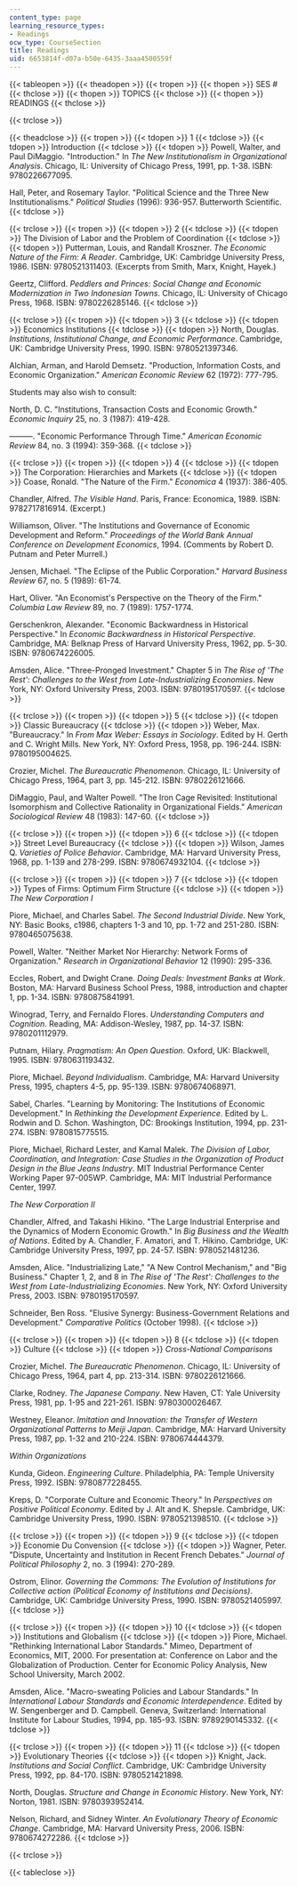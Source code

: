 ```yaml
---
content_type: page
learning_resource_types:
- Readings
ocw_type: CourseSection
title: Readings
uid: 6653814f-d07a-b50e-6435-3aaa4500559f
---
```


{{< tableopen >}}
{{< theadopen >}}
{{< tropen >}}
{{< thopen >}}
SES #
{{< thclose >}}
{{< thopen >}}
TOPICS
{{< thclose >}}
{{< thopen >}}
READINGS
{{< thclose >}}

{{< trclose >}}

{{< theadclose >}}
{{< tropen >}}
{{< tdopen >}}
1
{{< tdclose >}}
{{< tdopen >}}
Introduction
{{< tdclose >}}
{{< tdopen >}}
Powell, Walter, and Paul DiMaggio. "Introduction." In _The New Institutionalism in Organizational Analysis_. Chicago, IL: University of Chicago Press, 1991, pp. 1-38. ISBN: 9780226677095.  
  
Hall, Peter, and Rosemary Taylor. "Political Science and the Three New Institutionalisms." _Political Studies_ (1996): 936-957. Butterworth Scientific.
{{< tdclose >}}

{{< trclose >}}
{{< tropen >}}
{{< tdopen >}}
2
{{< tdclose >}}
{{< tdopen >}}
The Division of Labor and the Problem of Coordination
{{< tdclose >}}
{{< tdopen >}}
Putterman, Louis, and Randall Kroszner. _The Economic Nature of the Firm: A Reader_. Cambridge, UK: Cambridge University Press, 1986. ISBN: 9780521311403. (Excerpts from Smith, Marx, Knight, Hayek.)  
  
Geertz, Clifford. _Peddlers and Princes: Social Change and Economic Modernization in Two Indonesian Towns_. Chicago, IL: University of Chicago Press, 1968. ISBN: 9780226285146.
{{< tdclose >}}

{{< trclose >}}
{{< tropen >}}
{{< tdopen >}}
3
{{< tdclose >}}
{{< tdopen >}}
Economics Institutions
{{< tdclose >}}
{{< tdopen >}}
North, Douglas. _Institutions, Institutional Change, and Economic Performance_. Cambridge, UK: Cambridge University Press, 1990. ISBN: 9780521397346.  
  
Alchian, Arman, and Harold Demsetz. "Production, Information Costs, and Economic Organization." _American Economic Review_ 62 (1972): 777-795.  
  
Students may also wish to consult:  
  
North, D. C. "Institutions, Transaction Costs and Economic Growth." _Economic Inquiry_ 25, no. 3 (1987): 419-428.  
  
———. "Economic Performance Through Time." _American Economic Review_ 84, no. 3 (1994): 359-368.
{{< tdclose >}}

{{< trclose >}}
{{< tropen >}}
{{< tdopen >}}
4
{{< tdclose >}}
{{< tdopen >}}
The Corporation: Hierarchies and Markets
{{< tdclose >}}
{{< tdopen >}}
Coase, Ronald. "The Nature of the Firm." _Economica_ 4 (1937): 386-405.  
  
Chandler, Alfred. _The Visible Hand_. Paris, France: Economica, 1989. ISBN: 9782717816914. (Excerpt.)  
  
Williamson, Oliver. "The Institutions and Governance of Economic Development and Reform." _Proceedings of the World Bank Annual Conference on Development Economics_, 1994. (Comments by Robert D. Putnam and Peter Murrell.)  
  
Jensen, Michael. "The Eclipse of the Public Corporation." _Harvard Business Review_ 67, no. 5 (1989): 61-74.  
  
Hart, Oliver. "An Economist's Perspective on the Theory of the Firm." _Columbia Law Review_ 89, no. 7 (1989): 1757-1774.  
  
Gerschenkron, Alexander. "Economic Backwardness in Historical Perspective." In _Economic Backwardness in Historical Perspective_. Cambridge, MA: Belknap Press of Harvard University Press, 1962, pp. 5-30. ISBN: 9780674226005.  
  
Amsden, Alice. "Three-Pronged Investment." Chapter 5 in _The Rise of 'The Rest': Challenges to the West from Late-Industrializing Economies_. New York, NY: Oxford University Press, 2003. ISBN: 9780195170597.
{{< tdclose >}}

{{< trclose >}}
{{< tropen >}}
{{< tdopen >}}
5
{{< tdclose >}}
{{< tdopen >}}
Classic Bureaucracy
{{< tdclose >}}
{{< tdopen >}}
Weber, Max. "Bureaucracy." In _From Max Weber: Essays in Sociology_. Edited by H. Gerth and C. Wright Mills. New York, NY: Oxford Press, 1958, pp. 196-244. ISBN: 9780195004625.  
  
Crozier, Michel. _The Bureaucratic Phenomenon_. Chicago, IL: University of Chicago Press, 1964, part 3, pp. 145-212. ISBN: 9780226121666.  
  
DiMaggio, Paul, and Walter Powell. "The Iron Cage Revisited: Institutional Isomorphism and Collective Rationality in Organizational Fields." _American Sociological Review_ 48 (1983): 147-60.
{{< tdclose >}}

{{< trclose >}}
{{< tropen >}}
{{< tdopen >}}
6
{{< tdclose >}}
{{< tdopen >}}
Street Level Bureaucracy
{{< tdclose >}}
{{< tdopen >}}
Wilson, James Q. _Varieties of Police Behavior_. Cambridge, MA: Harvard University Press, 1968, pp. 1-139 and 278-299. ISBN: 9780674932104.
{{< tdclose >}}

{{< trclose >}}
{{< tropen >}}
{{< tdopen >}}
7
{{< tdclose >}}
{{< tdopen >}}
Types of Firms: Optimum Firm Structure
{{< tdclose >}}
{{< tdopen >}}
_The New Corporation I_  
  
Piore, Michael, and Charles Sabel. _The Second Industrial Divide_. New York, NY: Basic Books, c1986, chapters 1-3 and 10, pp. 1-72 and 251-280. ISBN: 9780465075638.  
  
Powell, Walter. "Neither Market Nor Hierarchy: Network Forms of Organization." _Research in Organizational Behavior_ 12 (1990): 295-336.  
  
Eccles, Robert, and Dwight Crane. _Doing Deals: Investment Banks at Work_. Boston, MA: Harvard Business School Press, 1988, introduction and chapter 1, pp. 1-34. ISBN: 9780875841991.  
  
Winograd, Terry, and Fernaldo Flores. _Understanding Computers and Cognition_. Reading, MA: Addison-Wesley, 1987, pp. 14-37. ISBN: 9780201112979.  
  
Putnam, Hilary. _Pragmatism: An Open Question_. Oxford, UK: Blackwell, 1995. ISBN: 9780631193432.  
  
Piore, Michael. _Beyond Individualism_. Cambridge, MA: Harvard University Press, 1995, chapters 4-5, pp. 95-139. ISBN: 9780674068971.  
  
Sabel, Charles. "Learning by Monitoring: The Institutions of Economic Development." In _Rethinking the Development Experience_. Edited by L. Rodwin and D. Schon. Washington, DC: Brookings Institution, 1994, pp. 231-274. ISBN: 9780815775515.  
  
Piore, Michael, Richard Lester, and Kamal Malek. _The Division of Labor, Coordination, and Integration: Case Studies in the Organization of Product Design in the Blue Jeans Industry_. MIT Industrial Performance Center Working Paper 97-005WP. Cambridge, MA: MIT Industrial Performance Center, 1997.  
  
_The New Corporation II_  
  
Chandler, Alfred, and Takashi Hikino. "The Large Industrial Enterprise and the Dynamics of Modern Economic Growth." In _Big Business and the Wealth of Nations_. Edited by A. Chandler, F. Amatori, and T. Hikino. Cambridge, UK: Cambridge University Press, 1997, pp. 24-57. ISBN: 9780521481236.  
  
Amsden, Alice. "Industrializing Late," "A New Control Mechanism," and "Big Business." Chapter 1, 2, and 8 in _The Rise of 'The Rest': Challenges to the West from Late-Industrializing Economies_. New York, NY: Oxford University Press, 2003. ISBN: 9780195170597.  
  
Schneider, Ben Ross. "Elusive Synergy: Business-Government Relations and Development." _Comparative Politics_ (October 1998).
{{< tdclose >}}

{{< trclose >}}
{{< tropen >}}
{{< tdopen >}}
8
{{< tdclose >}}
{{< tdopen >}}
Culture
{{< tdclose >}}
{{< tdopen >}}
_Cross-National Comparisons_  
  
Crozier, Michel. _The Bureaucratic Phenomenon_. Chicago, IL: University of Chicago Press, 1964, part 4, pp. 213-314. ISBN: 9780226121666.  
  
Clarke, Rodney. _The Japanese Company_. New Haven, CT: Yale University Press, 1981, pp. 1-95 and 221-261. ISBN: 9780300026467.  
  
Westney, Eleanor. _Imitation and Innovation: the Transfer of Western Organizational Patterns to Meiji Japan_. Cambridge, MA: Harvard University Press, 1987, pp. 1-32 and 210-224. ISBN: 9780674444379.  
  
_Within Organizations_  
  
Kunda, Gideon. _Engineering Culture_. Philadelphia, PA: Temple University Press, 1992. ISBN: 9780877228455.  
  
Kreps, D. "Corporate Culture and Economic Theory." In _Perspectives on Positive Political Economy_. Edited by J. Alt and K. Shepsle. Cambridge, UK: Cambridge University Press, 1990. ISBN: 9780521398510.
{{< tdclose >}}

{{< trclose >}}
{{< tropen >}}
{{< tdopen >}}
9
{{< tdclose >}}
{{< tdopen >}}
Economie Du Convension
{{< tdclose >}}
{{< tdopen >}}
Wagner, Peter. "Dispute, Uncertainty and Institution in Recent French Debates." _Journal of Political Philosophy_ 2, no. 3 (1994): 270-289.  
  
Ostrom, Elinor. _Governing the Commons: The Evolution of Institutions for Collective action (Political Economy of Institutions and Decisions)_. Cambridge, UK: Cambridge University Press, 1990. ISBN: 9780521405997.
{{< tdclose >}}

{{< trclose >}}
{{< tropen >}}
{{< tdopen >}}
10
{{< tdclose >}}
{{< tdopen >}}
Institutions and Globalism
{{< tdclose >}}
{{< tdopen >}}
Piore, Michael. "Rethinking International Labor Standards." Mimeo, Department of Economics, MIT, 2000. For presentation at: Conference on Labor and the Globalization of Production. Center for Economic Policy Analysis, New School University, March 2002.  
  
Amsden, Alice. "Macro-sweating Policies and Labour Standards." In _International Labour Standards and Economic Interdependence_. Edited by W. Sengenberger and D. Campbell. Geneva, Switzerland: International Institute for Labour Studies, 1994, pp. 185-93. ISBN: 9789290145332.
{{< tdclose >}}

{{< trclose >}}
{{< tropen >}}
{{< tdopen >}}
11
{{< tdclose >}}
{{< tdopen >}}
Evolutionary Theories
{{< tdclose >}}
{{< tdopen >}}
Knight, Jack. _Institutions and Social Conflict_. Cambridge, UK: Cambridge University Press, 1992, pp. 84-170. ISBN: 9780521421898.  
  
North, Douglas. _Structure and Change in Economic History_. New York, NY: Norton, 1981. ISBN: 9780393952414.  
  
Nelson, Richard, and Sidney Winter. _An Evolutionary Theory of Economic Change_. Cambridge, MA: Harvard University Press, 2006. ISBN: 9780674272286.
{{< tdclose >}}

{{< trclose >}}

{{< tableclose >}}